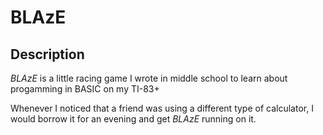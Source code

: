 # BLAzE

## Description

_BLAzE_ is a little racing game I wrote in middle school to learn about progamming in BASIC on my TI-83+

Whenever I noticed that a friend was using a different type of calculator, I would borrow it for an evening and get _BLAzE_ running on it.
